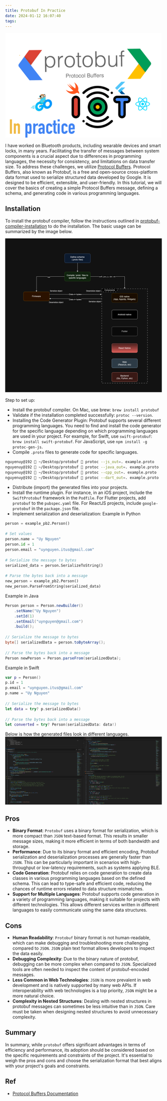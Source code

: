```yaml
---
title: Protobuf In Practice
date: 2024-01-12 16:07:40
tags:
---
```

![](/Post-Resources/protobuf/banner.png "banner")

I have worked on Bluetooth products, including wearable devices and smart locks, in many years. Facilitating the transfer of messages between system components is a crucial aspect due to differences in programming languages, the necessity for consistency, and limitations on data transfer size. To address these challenges, we utilize [Protocol Buffers](https://github.com/protocolbuffers/protobuf).
Protocol Buffers, also known as Protobuf, is a free and open-source cross-platform data format used to serialize structured data developed by Google. It is designed to be efficient, extensible, and user-friendly. In this tutorial, we will cover the basics of creating a simple Protocol Buffers message, defining a schema, and generating code in various programming languages.

<!-- more --> 

## Installation
To install the protobuf compiler, follow the instructions outlined in [protobuf-compiler-installation](https://github.com/protocolbuffers/protobuf#protobuf-compiler-installation) to do the installation. The basic usage can be summarized by the image below.

![](/Post-Resources/protobuf/flow.png "flow")

Step to set up:
- Install the protobuf compiler. On Mac, use brew: `brew install protobuf`
- Validate if the installation completed successfully: `protoc --version`.
- Installing the Code Generator Plugin: Protobuf supports several different programming languages. You need to find and install the code generator for the specific language depending on which programming languages are used in your project. For example, for Swift, use `swift-protobuf`: `brew install swift-protobuf`. For JavaScript, use `npm install -g protoc-gen-js`.
- Compile `.proto` files to generate code for specific languages.

```bash
nguyenuy@192  ~/Desktop/protobuf  protoc --js_out=. example.proto
nguyenuy@192  ~/Desktop/protobuf  protoc --java_out=. example.proto
nguyenuy@192  ~/Desktop/protobuf  protoc --cpp_out=. example.proto
nguyenuy@192  ~/Desktop/protobuf  protoc --dart_out=. example.proto
```

- Distribute (import) the generated files into your projects.
- Install the runtime plugin. For instance, in an iOS project, include the `SwiftProtobuf` framework in the `Podfile`. For Flutter projects, add `protobuf` to the `pubspec.yaml` file. For ReactJS projects, include `google-protobuf` in the `package.json` file.
- Implement serialization and deserialization:
Example in Python
```py
person = example_pb2.Person()

# Set values
person.name = "Uy Nguyen"
person.id = 1
person.email = "uynguyen.itus@gmail.com"

# Serialize the message to bytes
serialized_data = person.SerializeToString()

# Parse the bytes back into a message
new_person = example_pb2.Person()
new_person.ParseFromString(serialized_data)
```

Example in Java
```java
Person person = Person.newBuilder()
    .setName("Uy Nguyen")
    .setId(1)
    .setEmail("uynguyen@gmail.com")
    .build();

// Serialize the message to bytes
byte[] serializedData = person.toByteArray();

// Parse the bytes back into a message
Person newPerson = Person.parseFrom(serializedData);
```

Example in Swift
```swift
var p = Person()
p.id = 1
p.email = "uynguyen.itus@gmail.com"
p.name = "Uy Nguyen"

// Serialize the message to bytes
let data = try? p.serializedData()

// Parse the bytes back into a message
let converted = try? Person(serializedData: data!)
```

Below is how the generated files look in different languages.
![](/Post-Resources/protobuf/generated.png "generated")

## Pros
- **Binary Format**: `Protobuf` uses a binary format for serialization, which is more compact than `JSON` text-based format. This results in smaller message sizes, making it more efficient in terms of both bandwidth and storage.
- **Performance**: Due to its binary format and efficient encoding, Protobuf serialization and deserialization processes are generally faster than `JSON`. This can be particularly important in scenarios with high-throughput or low-latency requirements, such as systems applying BLE.
- **Code Generation**: Protobuf relies on code generation to create data classes in various programming languages based on the defined schema. This can lead to type-safe and efficient code, reducing the chances of runtime errors related to data structure mismatches.
- **Support for Multiple Languages**: Protobuf supports code generation in a variety of programming languages, making it suitable for projects with different technologies. This allows different services written in different languages to easily communicate using the same data structures.

## Cons
- **Human Readability**: `Protobuf` binary format is not human-readable, which can make debugging and troubleshooting more challenging compared to `JSON`. `JSON` plain text format allows developers to inspect the data easily.
- **Debugging Complexity**: Due to the binary nature of protobuf, debugging can be more complex when compared to `JSON`. Specialized tools are often needed to inspect the content of protobuf-encoded messages.
- **Less Common in Web Technologies**: `JSON` is more prevalent in web development and is natively supported by many web APIs. If interoperability with web technologies is a top priority, `JSON` might be a more natural choice.
- **Complexity in Nested Structures**: Dealing with nested structures in protobuf messages can sometimes be less intuitive than in `JSON`. Care must be taken when designing nested structures to avoid unnecessary complexity.

## Summary
In summary, while `protobuf` offers significant advantages in terms of efficiency and performance, its adoption should be considered based on the specific requirements and constraints of the project. It's essential to weigh the pros and cons and choose the serialization format that best aligns with your project's goals and constraints.

## Ref
- [Protocol Buffers Documentation](https://protobuf.dev/overview/)